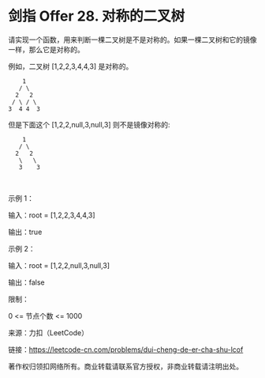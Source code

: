 # 剑指 Offer 28. 对称的二叉树
请实现一个函数，用来判断一棵二叉树是不是对称的。如果一棵二叉树和它的镜像一样，那么它是对称的。

例如，二叉树 [1,2,2,3,4,4,3] 是对称的。
```
    1
   / \
  2   2
 / \ / \
3  4 4  3
```
但是下面这个 [1,2,2,null,3,null,3] 则不是镜像对称的:
```
    1
   / \
  2   2
   \   \
   3    3
```
 

示例 1：

输入：root = [1,2,2,3,4,4,3]

输出：true

示例 2：

输入：root = [1,2,2,null,3,null,3]

输出：false
 

限制：

0 <= 节点个数 <= 1000

来源：力扣（LeetCode）

链接：https://leetcode-cn.com/problems/dui-cheng-de-er-cha-shu-lcof

著作权归领扣网络所有。商业转载请联系官方授权，非商业转载请注明出处。